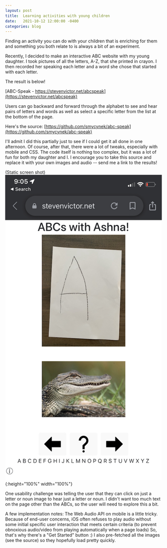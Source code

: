 ```yaml
---
layout: post
title:  Learning activities with young children
date:   2021-10-12 12:00:00 -0400
categories: blog
---
```


Finding an activity you can do with your children that is
enriching for them and something you both relate to is always a bit of an experiment.

Recently, I decided to make an interactive ABC website with my young daughter.  I took pictures of all the letters, A-Z, that she printed in crayon.  I then recorded her speaking each letter and a word she chose that started with each letter.

The result is below!

[ABC-Speak - https://stevenvictor.net/abcspeak](https://stevenvictor.net/abcspeak)

Users can go backward and forward through the alphabet to see and hear pairs of letters and words as well as select a specific letter from the list at the bottom of the page.

Here's the source:
[https://github.com/smycynek/abc-speak](https://github.com/smycynek/abc-speak)

I'll admit I did this partially just to see if I could get it all done in one afternoon.  Of course, after that, there were a lot of tweaks, especially with mobile and CSS.  The code itself is nothing too complex, but it was a lot of fun for both my daughter and I.  I encourage you to take this source and replace it with your own images and audio -- send me a link to the results!

(Static screen shot)
![Static screen shot](/assets/images/abcs.jpeg){:height="100%" width="100%"}

One usability challenge was telling the user that they can click on just a letter or noun image to hear just a letter or noun.  I didn't want too much text on the page other than the ABCs, so the user will need to explore this a bit.

A few implementation notes: The Web Audio API on mobile is a little tricky.  Because of end-user concerns, iOS often refuses to play audio without some initial specific user interaction that meets certain criteria (to prevent obnoxious audio/video from playing automatically when a page loads)  So, that's why there's a "Get Started" button :)  I also pre-fetched all the images (see the source) so they hopefully load pretty quickly.

